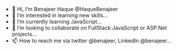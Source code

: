 - 👋 Hi, I’m Benajeer Haque @HaqueBenajeer
- 👀 I’m interested in learning new skills...
- 🌱 I’m currently learning JavaScript...
- 💞️ I’m looking to collaborate on FullStack JavaScript or ASP.Net projects...
- 📫 How to reach me via twitter @benajeer, LinkedIn @benajeer...

<!---
HaqueBenajeer/HaqueBenajeer is a ✨ special ✨ repository because its `README.md` (this file) appears on your GitHub profile.
You can click the Preview link to take a look at your changes.
--->
